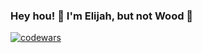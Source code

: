### Hey hou! 👋 I'm Elijah, but not Wood 🫥

[![codewars](https://www.codewars.com/users/Elijah_Di/badges/large)](https://www.codewars.com/users/Elijah_Di) 
<!--
**DiaElijah/DiaElijah** is a ✨ _special_ ✨ repository because its `README.md` (this file) appears on your GitHub profile.

Here are some ideas to get you started:

- 🔭 I’m currently working on ...
- 🌱 I’m currently learning ...
- 👯 I’m looking to collaborate on ...
- 🤔 I’m looking for help with ...
- 💬 Ask me about ...
- 📫 How to reach me: ...
- 😄 Pronouns: ...
- ⚡ Fun fact: ...
-->

